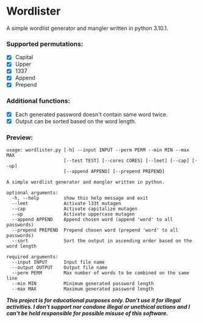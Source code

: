 # Wordlister
A simple wordlist generator and mangler written in python 3.10.1.

### Supported permutations:
 - [x] Capital
 - [x] Upper
 - [x] 1337
 - [x] Append
 - [x] Prepend

### Additional functions:
 - [x] Each generated password doesn't contain same word twice.
 - [x] Output can be sorted based on the word length.
 
### Preview:

```
usage: wordlister.py [-h] --input INPUT --perm PERM --min MIN --max MAX
                     [--test TEST] [--cores CORES] [--leet] [--cap] [--up]
                     [--append APPEND] [--prepend PREPEND]

A simple wordlist generator and mangler written in python.

optional arguments:
  -h, --help         show this help message and exit
  --leet             Activate l33t mutagen
  --cap              Activate capitalize mutagen
  --up               Activate uppercase mutagen
  --append APPEND    Append chosen word (append 'word' to all passwords)
  --prepend PREPEND  Prepend chosen word (prepend 'word' to all passwords)
  --sort             Sort the output in ascending order based on the word length

required arguments:
  --input INPUT      Input file name
  --output OUTPUT    Output file name
  --perm PERM        Max number of words to be combined on the same line
  --min MIN          Minimum generated password length
  --max MAX          Maximum generated password length
```


**_This project is for educational purposes only. Don't use it for illegal activities. I don't support nor condone illegal or unethical actions and I can't be held responsible for possible misuse of this software._**
